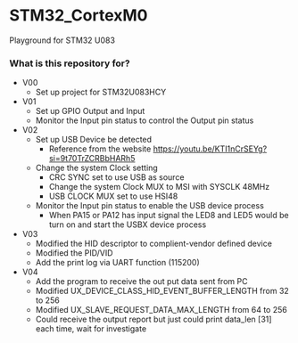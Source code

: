 # STM32_CortexM0 #
Playground for STM32 U083

### What is this repository for? ###

- V00
  - Set up project for STM32U083HCY
- V01
  - Set up GPIO Output and Input
  - Monitor the Input pin status to control the Output pin status
- V02
  - Set up USB Device be detected
	- Reference from the website https://youtu.be/KTI1nCrSEYg?si=9t70TrZCRBbHARh5
  - Change the system Clock setting
	- CRC SYNC set to use USB as source
	- Change the system Clock MUX to MSI with SYSCLK 48MHz
	- USB CLOCK MUX set to use HSI48
  - Monitor the Input pin status to enable the USB device process
	- When PA15 or PA12 has input signal the LED8 and LED5 would be turn on and start the USBX device process
- V03
  - Modified the HID descriptor to complient-vendor defined device
  - Modified the PID/VID
  - Add the print log via UART function (115200)
- V04
  - Add the program to receive the out put data sent from PC
  - Modified UX_DEVICE_CLASS_HID_EVENT_BUFFER_LENGTH from 32 to 256
  - Modified UX_SLAVE_REQUEST_DATA_MAX_LENGTH from 64 to 256
  - Could receive the output report but just could print data_len [31] each time, wait for investigate